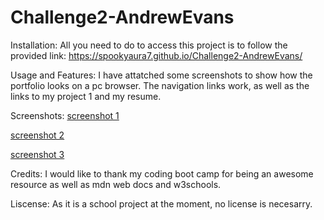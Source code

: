 # Challenge2-AndrewEvans

Installation:
All you need to do to access this project is to follow the provided link:
https://spookyaura7.github.io/Challenge2-AndrewEvans/


Usage and Features:
I have attatched some screenshots to show how the portfolio looks on a pc browser. The navigation links work, as well as the links to my project 1 and my resume. 

Screenshots:
[screenshot 1](assets/images/Challenge2Snip1.png)

[screenshot 2](assets/images/Challenge2Snip2.png)

[screenshot 3](assets/images/Challenge2Snip3.png)


Credits: I would like to thank my coding boot camp for being an awesome resource as well as mdn web docs and w3schools. 

Liscense:
As it is a school project at the moment, no license is necesarry. 